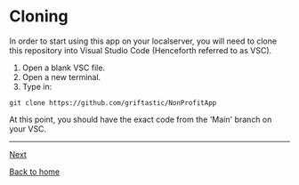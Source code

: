 # Cloning

In order to start using this app on your localserver, you will need to clone this repository into Visual Studio Code (Henceforth referred to as VSC).

1. Open a blank VSC file.
2. Open a new terminal.
3. Type in:
```
git clone https://github.com/griftastic/NonProfitApp
```

At this point, you should have the exact code from the 'Main' branch on your VSC.

---
[Next](./ConnectionString.md)

[Back to home](../../README.md)
